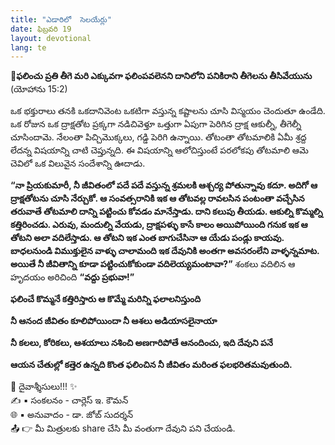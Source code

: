 ```yaml
---
title: "ఎడారిలో  సెలయేర్లు"
date: ఫిబ్రవరి 19
layout: devotional
lang: te
---
```


**📖ఫలించు ప్రతి తీగె మరి ఎక్కువగా ఫలింపవలెనని దానిలోని పనికిరాని తీగెలను తీసివేయును**
 (యోహాను 15:2)

ఒక భక్తురాలు తనకి ఒకదానివెంట ఒకటిగా వస్తున్న కష్టాలను చూసి విస్మయం చెందుతూ ఉండేది. ఒక రోజున ఒక ద్రాక్షతోట ప్రక్కగా నడిచివెళ్తూ ఒత్తుగా ఏపుగా పెరిగిన ద్రాక్ష ఆకుల్నీ, తీగెల్నీ చూసిందామె. నేలంతా పిచ్చిమొక్కలు, గడ్డి పెరిగి ఉన్నాయి. తోటంతా తోటమాలికి ఏమీ శ్రద్ద లేదన్న విషయాన్ని చాటి చెప్తున్నది. ఈ విషయాన్ని ఆలోచిస్తుంటే పరలోకపు తోటమాలి ఆమె చెవిలో ఒక విలువైన సందేశాన్ని ఊదాడు.

**“నా ప్రియకుమారీ, నీ జీవితంలో పదే పదే వస్తున్న శ్రమలకి ఆశ్చర్య పోతున్నావు కదూ. అదిగో ఆ ద్రాక్షతోటను చూసి నేర్చుకో. ఆ సంవత్సరానికి ఇక ఆ తోటవల్ల రావలసిన పంటంతా వచ్చేసిన తరువాతే తోటమాలి దాన్ని పట్టించు కోవడం మానేస్తాడు. దాని కలుపు తీయడు. ఆకుల్ని కొమ్మల్ని కత్తిరించడు. ఎరువు, మందుల్ని వేయడు, ద్రాక్షపళ్ళు కాసే కాలం అయిపోయింది గనుక ఇక ఆ తోటని అలా వదిలేస్తాడు. ఆ తోటని ఇక ఎంత బాగుచేసినా ఆ యేడు పండ్లు కాయవు. బాధలనుండి విముక్తులైన వాళ్ళు చాలామంది ఇక దేవునికి అంతగా అవసరంలేని వాళ్ళన్నమాట. అయితే నీ జీవితాన్ని కూడా పట్టించుకోకుండా వదిలెయ్యమంటావా?”** శంకలు వదిలిన ఆ హృదయం అరిచింది **“వద్దు ప్రభువా!”**

**ఫలించే కొమ్మనే కత్తిరిస్తారు ఆ కొమ్మే మరిన్ని ఫలాలనిస్తుంది**

**నీ ఆనంద జీవితం కూలిపోయిందా నీ ఆశలు అడియాసలైనాయా**

**నీ కలలు, కోరికలు, ఆశయాలు నశించి అణగారిపోతే ఆనందించు, ఇది దేవుని పనే**

**ఆయన చేతుల్లో కత్తెర ఉన్నది కొంత ఫలించిన నీ జీవితం మరింత ఫలభరితమవుతుంది.**

<div class="blessing">🙏 <span class="bless-text">దైవాశ్శీసులు!!!</span> ✨</div>

<div class="credit">✍️ <span class="credit-text">▪ సంకలనం - చార్లెస్ ఇ. కౌమన్</span></div>
<div class="credit">🌐 <span class="credit-text">▪ అనువాదం - డా. జోబ్ సుదర్శన్</span></div>


<div class="share">📤 👉 <span class="share-text">మీ మిత్రులకు share చేసి మీ వంతుగా దేవుని పని చేయండి.</span></div>
